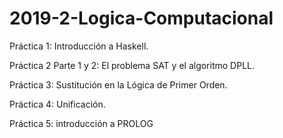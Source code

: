 # 2019-2-Logica-Computacional

Práctica 1: Introducción a Haskell.

Práctica 2 Parte 1 y 2: El problema SAT y el algoritmo DPLL.

Práctica 3: Sustitución en la Lógica de Primer Orden.

Práctica 4: Unificación.

Práctica 5: introducción a PROLOG

